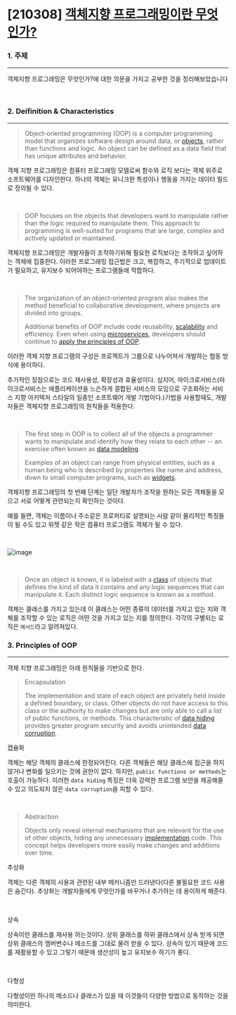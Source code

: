 # [210308] [객체지향 프로그래밍이란 무엇인가?](https://searchapparchitecture.techtarget.com/definition/object-oriented-programming-OOP)

### 1. 주제

---

 객체지향 프로그래밍은 무엇인가?에 대한 의문을 가지고 공부한 것을 정리해보았습니다

<br>

### 2. Deifinition & Characteristics

---

> Object-oriented programming (OOP) is a computer programming model that organizes software design around data, or [objects](https://searchapparchitecture.techtarget.com/definition/object), rather than functions and logic. An object can be defined as a data field that has unique attributes and behavior.

객체 지향 프로그래밍은 컴퓨터 프로그래밍 모델로써 함수와 로직 보다는 객체 위주로 소프트웨어를 디자인한다. 하나의 객체는 유니크한 특성이나 행동을 가지는 데이터 필드로 정의될 수 있다.

<br>

> OOP focuses on the objects that developers want to manipulate rather than the logic required to manipulate them. This approach to programming is well-suited for programs that are large, complex and actively updated or maintained.

객체지향 프로그래밍은 개발자들이 조작하기위해 필요한 로직보다는 조작하고 싶어하는 객체에 집중한다. 이러한 프로그래밍 접근법은 크고, 복잡하고, 주기적으로 업데이트가 필요하고, 유지보수 되어야하는 프로그램들에 적합하다. 

<br>

> The organization of an object-oriented program also makes the method beneficial to collaborative development, where projects are divided into groups.
>
> Additional benefits of OOP include code reusability, [scalability](https://searchcio.techtarget.com/definition/vertical-scalability) and efficiency. Even when using [microservices](https://searchapparchitecture.techtarget.com/definition/microservices), developers should continue to [apply the principles of OOP](https://searchapparchitecture.techtarget.com/tip/To-address-microservices-issues-turn-to-OOP-principles).

이러한 객체 지향 프로그램의 구성은 프로젝트가 그룹으로 나누어져서 개발하는 협동 방식에 용이하다. 

추가적인 장점으로는 코드 재사용성, 확장성과 효율성이다. 심지어, 마이크로서비스(마이크로서비스는 애플리케이션을 느슨하게 결합된 서비스의 모임으로 구조화하는 서비스 지향 아키텍처 스타일의 일종인 소프트웨어 개발 기법이다.)기법을 사용할때도, 개발자들은 객체지향 프로그래밍의 원칙들을 적용한다.

<br>

> The first step in OOP is to collect all of the objects a programmer wants to manipulate and identify how they relate to each other -- an exercise often known as [data modeling](https://searchdatamanagement.techtarget.com/definition/data-modeling).
>
> Examples of an object can range from physical entities, such as a human being who is described by properties like name and address, down to small computer programs, such as [widgets](https://whatis.techtarget.com/definition/widget?_gl=1*1socm8i*_ga*MTk4MjExMDk3NS4xNjE1MjA4NjU1*_ga_RRBYR9CGB9*MTYxNTIwODY1MS4xLjEuMTYxNTIwOTUxMi4w&_ga=2.170664232.948580700.1615208655-1982110975.1615208655).

객체지향 프로그래밍의 첫 번째 단계는 일단 개발자가 조작을 원하는 모든 객체들을 모으고 서로 어떻게 관련되는지 확인하는 것이다.

예를 들면, 객체는 이름이나 주소같은 프로퍼티로 설명되는 사람 같이 물리적인 특징들이 될 수도 있고 위젯 같은 작은 컴퓨터 프로그램도 객체가 될 수 있다.

<br>

![image](https://user-images.githubusercontent.com/64825713/110331019-de9dd200-8061-11eb-8327-4fefbbb14632.png)

<br>

> Once an object is known, it is labeled with a [class](https://whatis.techtarget.com/definition/class) of objects that defines the kind of data it contains and any logic sequences that can manipulate it. Each distinct logic sequence is known as a method. 

객체는 클래스를 가지고 있는데 이 클래스는 어떤 종류의 데이터를 가지고 있는 지와 객체를 조작할 수 있는 로직은 어떤 것을 가지고 있는 지를 정의한다. 각각의 구별되는 로직은 `메서드`라고 알려져있다. 



### 3. Principles of OOP

---

객체 지향 프로그래밍은 아래 원칙들을 기반으로 한다.

>  Encapsulation
>
> The implementation and state of each object are privately held inside a defined boundary, or class. Other objects do not have access to this class or the authority to make changes but are only able to call a list of public functions, or methods. This characteristic of [data hiding](https://searchsqlserver.techtarget.com/definition/data-hiding) provides greater program security and avoids unintended [data corruption](https://searchsqlserver.techtarget.com/definition/data-corruption).

캡슐화

객체는 해당 객체의 클래스에 한정되어진다. 다른 객체들은 해당 클래스에 접근을 하지 않거나 변화를 일으키는 것에 권한이 없다. 하지만, `public functions or methods`는 호출이 가능하다. 이러한 `data hiding` 특징은 더욱 강력한 프로그램 보안을 제공해줄 수 있고 의도되지 않은 `data corruption`을 피할 수 있다.

<br>

> Abstraction
>
> Objects only reveal internal mechanisms that are relevant for the use of other objects, hiding any unnecessary [implementation](https://searchcustomerexperience.techtarget.com/definition/implementation) code. This concept helps developers more easily make changes and additions over time.

추상화

객체는 다른 객체의 사용과 관련된 내부 메커니즘만 드러낸다(다른 불필요한 코드 사용은 숨긴다). 추상화는 개발자들에게 무엇인가를 바꾸거나 추가하는 데 용이하게 해준다.

<br>

상속

상속이란 클래스를 재사용 하는것이다. 상위 클래스를 하위 클래스에서 상속 받게 되면 상위 클래스의 멤버변수나 메소드를 그대로 물려 받을 수 있다. 상속이 있기 때문에 코드를 재활용할 수 있고 그렇기 때문에 생산성이 높고 유지보수 하기가 좋다. 

<br>

다형성

다형성이란 하나의 메소드나 클래스가 있을 때 이것들이 다양한 방법으로 동작하는 것을 의미한다. 
